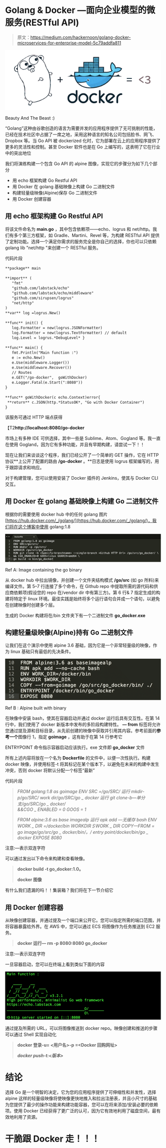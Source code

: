 # Golang & Docker —面向企业模型的微服务(RESTful API)

> 原文：<https://medium.com/hackernoon/golang-docker-microservices-for-enterprise-model-5c79addfa811>

![](img/d29727270c73130a5f14a3b27f46e124.png)

Beauty And The Beast :)

“Golang”这种由谷歌创造的语言为需要并发的应用程序提供了无可挑剔的性能，已经在技术社区中占据了一席之地，采用这种语言的知名公司包括脸书、网飞、Dropbox 等。当 Go API 被 dockerized 化时，它为部署在云上的应用程序提供了更多的灵活性和控制。甚至 Docker 软件也是在 Go 上编写的，这表明了它在行业中的突出地位

我们将演练构建一个包含 Go API 的 alpine 图像，实现它的步骤分为如下几个部分

*   用 echo 框架构建 Go Restful API
*   用 Docker 在 golang 基础映像上构建 Go 二进制文件
*   构建轻量级映像(Alpine)保存 Go 二进制文件
*   用 Docker 创建容器

## 用 echo 框架构建 Go Restful API

将该文件命名为 **main.go** ，其中包含依赖项——echo、logrus 和 net/http。我们有多个第三方框架，如 Gradle、Martini、Revel 等，为构建 RESTful API 提供了定制功能。选择一个满足你需求的服务完全是你自己的选择，你也可以只依赖 golang lib "net/http "来创建一个 RESTful 服务。

代码片段

```
**package** main

**import** (
   "fmt"
   "github.com/labstack/echo"
   "github.com/labstack/echo/middleware"
   "github.com/sirupsen/logrus"
   "net/http"
)
**var** log =logrus.New()

**func** init() {
   log.Formatter = new(logrus.JSONFormatter)
   log.Formatter = new(logrus.TextFormatter) // default
   log.Level = logrus.*DebugLevel* }

**func** main() {
   fmt.Println("Main function :")
   e := echo.New()
   e.Use(middleware.Logger())
   e.Use(middleware.Recover())
   // Routes
   e.GET("/go-docker",  goWithDocker)
   e.Logger.Fatal(e.Start(":8080"))
}

**func** goWithDocker(c echo.Context)error{
 **return** c.JSON(http.*StatusOK*, "Go with Docker Container")
}
```

该服务可通过 HTTP 端点获得

【T2**http://localhost:8080/go-docker**

市场上有多种 IDE 可供选择，其中一些是 Sublime、Atom、Gogland 等。我一直在使用 Gogland，因为它有多种功能，并且有早期构建，请尝试一下！！

现在让我们来谈谈这个程序，我们已经公开了一个简单的 GET 操作，它在 HTTP 协议**上公开了配置的路由 **/go-docker** 。**日志是使用 logrus 框架编写的，用于跟踪请求和响应。

对于构建管理，您可以使用安装了 Docker 插件的 Jenkins，使其与 Docker CLI 交互。

## **用 Docker 在 golang 基础映像上构建 Go 二进制文件**

根据你的需要使用 docker hub 中的任何 golang 图片[https://hub.docker.com/_/golang/](https://hub.docker.com/_/golang/)，我们将在这个博客中使用 golang:1.8

![](img/d6b183c75fd8b647a6f5f21aaaac3b9a.png)

Ref A: Image containing the go binary

从 docker hub 中拉出镜像，并创建一个文件夹结构模式 **/go/src** (如 go 所料)来编译文件。第 5–7 行连接了多个命令，在 Github repo 中提取所需的源代码和供应商依赖项(假设您的 repo 在/vendor dir 中有第三方)。第 6 行& 7 指定生成的构建将特定于 linux 环境。最佳实践是始终将多个运行语句合并成一个语句，以避免在创建映像时创建多个层。

生成的 Docker 构建将在/bin 文件夹下有一个二进制文件 **go_docker.exe**

## **构建轻量级映像(Alpine)持有 Go 二进制文件**

让我们在这个演示中使用 alpine 3.6 基础，因为它是一个非常轻量级的映像，作为 linux 基础只有最低的先决条件。

![](img/8b4dad07107de90e62a298f8424726aa.png)

Ref B : Alpine built with binary

在映像中安装 bash，使其在容器启动并通过 docker 运行后具有交互性。在第 14 行中，我们使用了 docker 新版本中发布的多阶段构建特性。 **— from** 标签将允许您通过提及源和目标目录，从先前创建的映像中获取并引用其内容。参考前面的**参考一个**图像行 1，指定 **goimage** ，这有助于在第 14 行参考它

ENTRYPOINT 命令指示容器启动应该执行。exe 文件即 **go_docker** 文件

所有上述内容将放在一个名为 **Dockerfile** 的文件中，以便一次性执行。构建 docker 映像，并使用标签-t 将其标记在某个版本下，以避免在未来的构建中发生冲突，否则 docker 将默认分配一个标签“最新”

代码片段

> *FROM golang:1.8 as goimage
> ENV SRC =/go/SRC/
> 运行 mkdir-p/go/SRC/
> work dir/go/SRC/go _ docker
> 运行 git clone-b<Specify-branch name>—单分支<Github HTTP Url>/go/SRC/go _ docker/\
> &&CGO _ ENABLED = 0 GOOS = 1*
> 
> *FROM alpine:3.6 as base imagealp
> 运行 apk add —无缓存 bash
> ENV WORK _ DIR =/docker/bin
> WORKDIR＄WORK _ DIR
> COPY—FROM = go image/go/src/go _ docker/bin/。/
> entry point/docker/bin/go _ docker
> EXPOSE 8080*

注意:—表示双连字符

可以通过发出以下命令来构建和查看映像。

> **docker build -t go_docker:1.0。**
> 
> **docker 图像**

有什么我们遗漏的吗！！集装箱？我们将在下一节介绍它

## 用 Docker 创建容器

从映像创建容器，并通过提及一个端口来公开它。您可以指定所需的端口范围，并将容器暴露给外界。在 AWS 中，您可以通过 ECS 将图像作为任务推送到 EC2 服务。

> **docker 运行— rm -p 8080:8080 go_docker**

注意:—表示双连字符

一旦容器启动，您可以在终端上看到类似下面的内容

![](img/f1c81fbde331582e67c1f50de7343bdb.png)

通过提及所需的 URL，可以将图像推送到 docker repo。映像创建和推送的步骤可以通过 Shell 实现自动化

> **docker 登录-u= <用户名>-p =<PWD><Docker 回购网址>**
> 
> ***docker push-t<Imagename>:<版本>***

# 结论

选择 Go 是一个明智的决定，它为您的应用程序提供了可伸缩性和并发性，选择 alpine 这样的轻量级映像将使映像更快地推入和拉出注册表，并且小尺寸的基础为您提供了最少的操作功能来构建功能容器，您可以在将来添加/安装必要的依赖项。使用 Docker 已经获得了更广泛的认可，因为它有效地利用了磁盘空间，最有效地利用了资源。

# **干脆跟 Docker 走！！！**